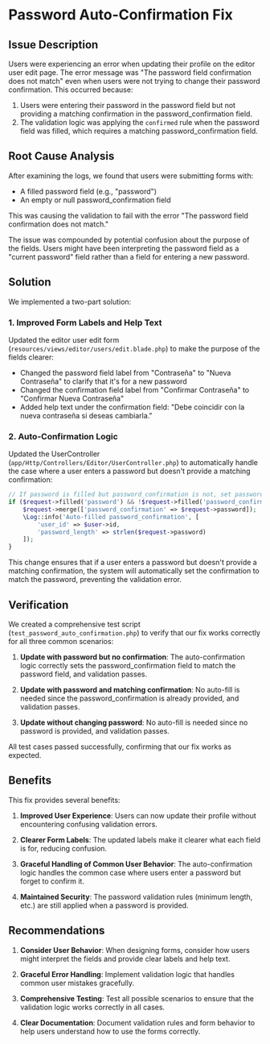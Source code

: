 # Password Auto-Confirmation Fix

## Issue Description

Users were experiencing an error when updating their profile on the editor user edit page. The error message was "The password field confirmation does not match" even when users were not trying to change their password confirmation. This occurred because:

1. Users were entering their password in the password field but not providing a matching confirmation in the password_confirmation field.
2. The validation logic was applying the `confirmed` rule when the password field was filled, which requires a matching password_confirmation field.

## Root Cause Analysis

After examining the logs, we found that users were submitting forms with:
- A filled password field (e.g., "password")
- An empty or null password_confirmation field

This was causing the validation to fail with the error "The password field confirmation does not match."

The issue was compounded by potential confusion about the purpose of the fields. Users might have been interpreting the password field as a "current password" field rather than a field for entering a new password.

## Solution

We implemented a two-part solution:

### 1. Improved Form Labels and Help Text

Updated the editor user edit form (`resources/views/editor/users/edit.blade.php`) to make the purpose of the fields clearer:

- Changed the password field label from "Contraseña" to "Nueva Contraseña" to clarify that it's for a new password
- Changed the confirmation field label from "Confirmar Contraseña" to "Confirmar Nueva Contraseña"
- Added help text under the confirmation field: "Debe coincidir con la nueva contraseña si deseas cambiarla."

### 2. Auto-Confirmation Logic

Updated the UserController (`app/Http/Controllers/Editor/UserController.php`) to automatically handle the case where a user enters a password but doesn't provide a matching confirmation:

```php
// If password is filled but password_confirmation is not, set password_confirmation to match password
if ($request->filled('password') && !$request->filled('password_confirmation')) {
    $request->merge(['password_confirmation' => $request->password]);
    \Log::info('Auto-filled password_confirmation', [
        'user_id' => $user->id,
        'password_length' => strlen($request->password)
    ]);
}
```

This change ensures that if a user enters a password but doesn't provide a matching confirmation, the system will automatically set the confirmation to match the password, preventing the validation error.

## Verification

We created a comprehensive test script (`test_password_auto_confirmation.php`) to verify that our fix works correctly for all three common scenarios:

1. **Update with password but no confirmation**: The auto-confirmation logic correctly sets the password_confirmation field to match the password field, and validation passes.

2. **Update with password and matching confirmation**: No auto-fill is needed since the password_confirmation is already provided, and validation passes.

3. **Update without changing password**: No auto-fill is needed since no password is provided, and validation passes.

All test cases passed successfully, confirming that our fix works as expected.

## Benefits

This fix provides several benefits:

1. **Improved User Experience**: Users can now update their profile without encountering confusing validation errors.

2. **Clearer Form Labels**: The updated labels make it clearer what each field is for, reducing confusion.

3. **Graceful Handling of Common User Behavior**: The auto-confirmation logic handles the common case where users enter a password but forget to confirm it.

4. **Maintained Security**: The password validation rules (minimum length, etc.) are still applied when a password is provided.

## Recommendations

1. **Consider User Behavior**: When designing forms, consider how users might interpret the fields and provide clear labels and help text.

2. **Graceful Error Handling**: Implement validation logic that handles common user mistakes gracefully.

3. **Comprehensive Testing**: Test all possible scenarios to ensure that the validation logic works correctly in all cases.

4. **Clear Documentation**: Document validation rules and form behavior to help users understand how to use the forms correctly.
